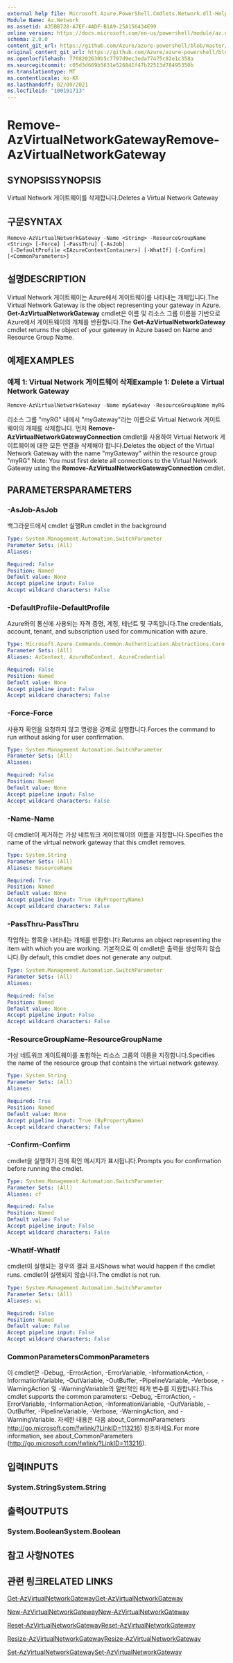 ```yaml
---
external help file: Microsoft.Azure.PowerShell.Cmdlets.Network.dll-Help.xml
Module Name: Az.Network
ms.assetid: A35BB728-A7EF-4ADF-B1A9-25A156434E99
online version: https://docs.microsoft.com/en-us/powershell/module/az.network/remove-azvirtualnetworkgateway
schema: 2.0.0
content_git_url: https://github.com/Azure/azure-powershell/blob/master/src/Network/Network/help/Remove-AzVirtualNetworkGateway.md
original_content_git_url: https://github.com/Azure/azure-powershell/blob/master/src/Network/Network/help/Remove-AzVirtualNetworkGateway.md
ms.openlocfilehash: 7708202630b5c7797d9ec3eda77475c82e1c358a
ms.sourcegitcommit: c05d3d669b5631e526841f47b22513d78495350b
ms.translationtype: MT
ms.contentlocale: ko-KR
ms.lasthandoff: 02/09/2021
ms.locfileid: "100191713"
---
```

# <span data-ttu-id="b9df2-101">Remove-AzVirtualNetworkGateway</span><span class="sxs-lookup"><span data-stu-id="b9df2-101">Remove-AzVirtualNetworkGateway</span></span>

## <span data-ttu-id="b9df2-102">SYNOPSIS</span><span class="sxs-lookup"><span data-stu-id="b9df2-102">SYNOPSIS</span></span>
<span data-ttu-id="b9df2-103">Virtual Network 게이트웨이를 삭제합니다.</span><span class="sxs-lookup"><span data-stu-id="b9df2-103">Deletes a Virtual Network Gateway</span></span>

## <span data-ttu-id="b9df2-104">구문</span><span class="sxs-lookup"><span data-stu-id="b9df2-104">SYNTAX</span></span>

```
Remove-AzVirtualNetworkGateway -Name <String> -ResourceGroupName <String> [-Force] [-PassThru] [-AsJob]
 [-DefaultProfile <IAzureContextContainer>] [-WhatIf] [-Confirm] [<CommonParameters>]
```

## <span data-ttu-id="b9df2-105">설명</span><span class="sxs-lookup"><span data-stu-id="b9df2-105">DESCRIPTION</span></span>
<span data-ttu-id="b9df2-106">Virtual Network 게이트웨이는 Azure에서 게이트웨이를 나타내는 개체입니다.</span><span class="sxs-lookup"><span data-stu-id="b9df2-106">The Virtual Network Gateway is the object representing your gateway in Azure.</span></span>
<span data-ttu-id="b9df2-107">**Get-AzVirtualNetworkGateway** cmdlet은 이름 및 리소스 그룹 이름을 기반으로 Azure에서 게이트웨이의 개체를 반환합니다.</span><span class="sxs-lookup"><span data-stu-id="b9df2-107">The **Get-AzVirtualNetworkGateway** cmdlet returns the object of your gateway in Azure based on Name and Resource Group Name.</span></span>

## <span data-ttu-id="b9df2-108">예제</span><span class="sxs-lookup"><span data-stu-id="b9df2-108">EXAMPLES</span></span>

### <span data-ttu-id="b9df2-109">예제 1: Virtual Network 게이트웨이 삭제</span><span class="sxs-lookup"><span data-stu-id="b9df2-109">Example 1: Delete a Virtual Network Gateway</span></span>
```powershell
Remove-AzVirtualNetworkGateway -Name myGateway -ResourceGroupName myRG
```

<span data-ttu-id="b9df2-110">리소스 그룹 "myRG" 내에서 "myGateway"라는 이름으로 Virtual Network 게이트웨이의 개체를 삭제합니다. 먼저 **Remove-AzVirtualNetworkGatewayConnection** cmdlet을 사용하여 Virtual Network 게이트웨이에 대한 모든 연결을 삭제해야 합니다.</span><span class="sxs-lookup"><span data-stu-id="b9df2-110">Deletes the object of the Virtual Network Gateway with the name "myGateway" within the resource group "myRG" Note: You must first delete all connections to the Virtual Network Gateway using the **Remove-AzVirtualNetworkGatewayConnection** cmdlet.</span></span>

## <span data-ttu-id="b9df2-111">PARAMETERS</span><span class="sxs-lookup"><span data-stu-id="b9df2-111">PARAMETERS</span></span>

### <span data-ttu-id="b9df2-112">-AsJob</span><span class="sxs-lookup"><span data-stu-id="b9df2-112">-AsJob</span></span>
<span data-ttu-id="b9df2-113">백그라운드에서 cmdlet 실행</span><span class="sxs-lookup"><span data-stu-id="b9df2-113">Run cmdlet in the background</span></span>

```yaml
Type: System.Management.Automation.SwitchParameter
Parameter Sets: (All)
Aliases:

Required: False
Position: Named
Default value: None
Accept pipeline input: False
Accept wildcard characters: False
```

### <span data-ttu-id="b9df2-114">-DefaultProfile</span><span class="sxs-lookup"><span data-stu-id="b9df2-114">-DefaultProfile</span></span>
<span data-ttu-id="b9df2-115">Azure와의 통신에 사용되는 자격 증명, 계정, 테넌트 및 구독입니다.</span><span class="sxs-lookup"><span data-stu-id="b9df2-115">The credentials, account, tenant, and subscription used for communication with azure.</span></span>

```yaml
Type: Microsoft.Azure.Commands.Common.Authentication.Abstractions.Core.IAzureContextContainer
Parameter Sets: (All)
Aliases: AzContext, AzureRmContext, AzureCredential

Required: False
Position: Named
Default value: None
Accept pipeline input: False
Accept wildcard characters: False
```

### <span data-ttu-id="b9df2-116">-Force</span><span class="sxs-lookup"><span data-stu-id="b9df2-116">-Force</span></span>
<span data-ttu-id="b9df2-117">사용자 확인을 요청하지 않고 명령을 강제로 실행합니다.</span><span class="sxs-lookup"><span data-stu-id="b9df2-117">Forces the command to run without asking for user confirmation.</span></span>

```yaml
Type: System.Management.Automation.SwitchParameter
Parameter Sets: (All)
Aliases:

Required: False
Position: Named
Default value: None
Accept pipeline input: False
Accept wildcard characters: False
```

### <span data-ttu-id="b9df2-118">-Name</span><span class="sxs-lookup"><span data-stu-id="b9df2-118">-Name</span></span>
<span data-ttu-id="b9df2-119">이 cmdlet이 제거하는 가상 네트워크 게이트웨이의 이름을 지정합니다.</span><span class="sxs-lookup"><span data-stu-id="b9df2-119">Specifies the name of the virtual network gateway that this cmdlet removes.</span></span>

```yaml
Type: System.String
Parameter Sets: (All)
Aliases: ResourceName

Required: True
Position: Named
Default value: None
Accept pipeline input: True (ByPropertyName)
Accept wildcard characters: False
```

### <span data-ttu-id="b9df2-120">-PassThru</span><span class="sxs-lookup"><span data-stu-id="b9df2-120">-PassThru</span></span>
<span data-ttu-id="b9df2-121">작업하는 항목을 나타내는 개체를 반환합니다.</span><span class="sxs-lookup"><span data-stu-id="b9df2-121">Returns an object representing the item with which you are working.</span></span>
<span data-ttu-id="b9df2-122">기본적으로 이 cmdlet은 출력을 생성하지 않습니다.</span><span class="sxs-lookup"><span data-stu-id="b9df2-122">By default, this cmdlet does not generate any output.</span></span>

```yaml
Type: System.Management.Automation.SwitchParameter
Parameter Sets: (All)
Aliases:

Required: False
Position: Named
Default value: None
Accept pipeline input: False
Accept wildcard characters: False
```

### <span data-ttu-id="b9df2-123">-ResourceGroupName</span><span class="sxs-lookup"><span data-stu-id="b9df2-123">-ResourceGroupName</span></span>
<span data-ttu-id="b9df2-124">가상 네트워크 게이트웨이를 포함하는 리소스 그룹의 이름을 지정합니다.</span><span class="sxs-lookup"><span data-stu-id="b9df2-124">Specifies the name of the resource group that contains the virtual network gateway.</span></span>

```yaml
Type: System.String
Parameter Sets: (All)
Aliases:

Required: True
Position: Named
Default value: None
Accept pipeline input: True (ByPropertyName)
Accept wildcard characters: False
```

### <span data-ttu-id="b9df2-125">-Confirm</span><span class="sxs-lookup"><span data-stu-id="b9df2-125">-Confirm</span></span>
<span data-ttu-id="b9df2-126">cmdlet을 실행하기 전에 확인 메시지가 표시됩니다.</span><span class="sxs-lookup"><span data-stu-id="b9df2-126">Prompts you for confirmation before running the cmdlet.</span></span>

```yaml
Type: System.Management.Automation.SwitchParameter
Parameter Sets: (All)
Aliases: cf

Required: False
Position: Named
Default value: False
Accept pipeline input: False
Accept wildcard characters: False
```

### <span data-ttu-id="b9df2-127">-WhatIf</span><span class="sxs-lookup"><span data-stu-id="b9df2-127">-WhatIf</span></span>
<span data-ttu-id="b9df2-128">cmdlet이 실행되는 경우의 결과 표시</span><span class="sxs-lookup"><span data-stu-id="b9df2-128">Shows what would happen if the cmdlet runs.</span></span>
<span data-ttu-id="b9df2-129">cmdlet이 실행되지 않습니다.</span><span class="sxs-lookup"><span data-stu-id="b9df2-129">The cmdlet is not run.</span></span>

```yaml
Type: System.Management.Automation.SwitchParameter
Parameter Sets: (All)
Aliases: wi

Required: False
Position: Named
Default value: False
Accept pipeline input: False
Accept wildcard characters: False
```

### <span data-ttu-id="b9df2-130">CommonParameters</span><span class="sxs-lookup"><span data-stu-id="b9df2-130">CommonParameters</span></span>
<span data-ttu-id="b9df2-131">이 cmdlet은 -Debug, -ErrorAction, -ErrorVariable, -InformationAction, -InformationVariable, -OutVariable, -OutBuffer, -PipelineVariable, -Verbose, -WarningAction 및 -WarningVariable의 일반적인 매개 변수를 지원합니다.</span><span class="sxs-lookup"><span data-stu-id="b9df2-131">This cmdlet supports the common parameters: -Debug, -ErrorAction, -ErrorVariable, -InformationAction, -InformationVariable, -OutVariable, -OutBuffer, -PipelineVariable, -Verbose, -WarningAction, and -WarningVariable.</span></span> <span data-ttu-id="b9df2-132">자세한 내용은 다음 about_CommonParameters http://go.microsoft.com/fwlink/?LinkID=113216) 참조하세요.</span><span class="sxs-lookup"><span data-stu-id="b9df2-132">For more information, see about_CommonParameters (http://go.microsoft.com/fwlink/?LinkID=113216).</span></span>

## <span data-ttu-id="b9df2-133">입력</span><span class="sxs-lookup"><span data-stu-id="b9df2-133">INPUTS</span></span>

### <span data-ttu-id="b9df2-134">System.String</span><span class="sxs-lookup"><span data-stu-id="b9df2-134">System.String</span></span>

## <span data-ttu-id="b9df2-135">출력</span><span class="sxs-lookup"><span data-stu-id="b9df2-135">OUTPUTS</span></span>

### <span data-ttu-id="b9df2-136">System.Boolean</span><span class="sxs-lookup"><span data-stu-id="b9df2-136">System.Boolean</span></span>

## <span data-ttu-id="b9df2-137">참고 사항</span><span class="sxs-lookup"><span data-stu-id="b9df2-137">NOTES</span></span>

## <span data-ttu-id="b9df2-138">관련 링크</span><span class="sxs-lookup"><span data-stu-id="b9df2-138">RELATED LINKS</span></span>

[<span data-ttu-id="b9df2-139">Get-AzVirtualNetworkGateway</span><span class="sxs-lookup"><span data-stu-id="b9df2-139">Get-AzVirtualNetworkGateway</span></span>](./Get-AzVirtualNetworkGateway.md)

[<span data-ttu-id="b9df2-140">New-AzVirtualNetworkGateway</span><span class="sxs-lookup"><span data-stu-id="b9df2-140">New-AzVirtualNetworkGateway</span></span>](./New-AzVirtualNetworkGateway.md)

[<span data-ttu-id="b9df2-141">Reset-AzVirtualNetworkGateway</span><span class="sxs-lookup"><span data-stu-id="b9df2-141">Reset-AzVirtualNetworkGateway</span></span>](./Reset-AzVirtualNetworkGateway.md)

[<span data-ttu-id="b9df2-142">Resize-AzVirtualNetworkGateway</span><span class="sxs-lookup"><span data-stu-id="b9df2-142">Resize-AzVirtualNetworkGateway</span></span>](./Resize-AzVirtualNetworkGateway.md)

[<span data-ttu-id="b9df2-143">Set-AzVirtualNetworkGateway</span><span class="sxs-lookup"><span data-stu-id="b9df2-143">Set-AzVirtualNetworkGateway</span></span>](./Set-AzVirtualNetworkGateway.md)
